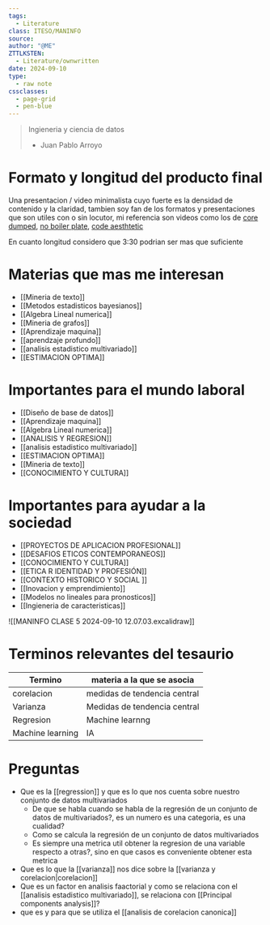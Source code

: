 ```yaml
---
tags:
  - Literature
class: ITESO/MANINFO
source: 
author: "@ME"
ZTTLKSTEN:
  - Literature/ownwritten
date: 2024-09-10
type:
  - raw note
cssclasses:
  - page-grid
  - pen-blue
---
```



>Ingieneria y ciencia de datos
>	
>- Juan Pablo Arroyo




# Formato y longitud del producto final


Una presentacion / video minimalista cuyo fuerte es la densidad de contenido y la claridad, tambien soy fan de los formatos y presentaciones que son utiles con o sin locutor, mi referencia son videos como los de [core dumped](https://www.youtube.com/watch?v=Ui6QyzcD3_E), [no boiler plate](https://www.youtube.com/watch?v=glpR1MD1UoM), [code aesthtetic](https://www.youtube.com/watch?v=rQlMtztiAoA)

En cuanto longitud considero que 3:30 podrian ser  mas que suficiente


# Materias que mas me interesan
- [[Mineria de texto]]
- [[Metodos estadisticos bayesianos]]
- [[Algebra Lineal numerica]]
- [[Mineria de grafos]]
- [[Aprendizaje maquina]]
- [[aprendzaje profundo]]
- [[analisis estadistico multivariado]]
- [[ESTIMACION OPTIMA]]
# Importantes para el mundo laboral 
- [[Diseño de base de datos]]
- [[Aprendizaje maquina]]
- [[Algebra Lineal numerica]]
- [[ANALISIS Y REGRESION]]
- [[analisis estadistico multivariado]]
- [[ESTIMACION OPTIMA]]
- [[Mineria de texto]]
- [[CONOCIMIENTO Y CULTURA]]
# Importantes para ayudar a la sociedad 
- [[PROYECTOS DE APLICACION PROFESIONAL]]
- [[DESAFIOS ETICOS CONTEMPORANEOS]]
- [[CONOCIMIENTO Y CULTURA]]
- [[ETICA R IDENTIDAD Y PROFESIÓN]]
- [[CONTEXTO HISTORICO Y SOCIAL ]]
- [[Inovacion y emprendimiento]]
- [[Modelos no lineales para pronosticos]]
- [[Ingieneria de caracteristicas]]

![[MANINFO CLASE 5 2024-09-10 12.07.03.excalidraw]]


# Terminos relevantes del tesaurio


| Termino          | materia a la que se asocia   |
| ---------------- | ---------------------------- |
| corelacion       | medidas de tendencia central |
| Varianza         | Medidas de tendencia central |
| Regresion        | Machine learnng              |
| Machine learning | IA                           |


# Preguntas 


- Que es la [[regression]] y que es lo que nos cuenta sobre nuestro conjunto de datos multivariados
	- De que se habla cuando se habla de la regresión de un conjunto de datos de multivariados?, es un numero es una categoria, es una cualidad?
	- Como se calcula la regresión de un conjunto de datos multivariados 
	- Es siempre una metrica util obtener la  regresion de una variable respecto a otras?, sino en que casos es conveniente obtener esta metrica 
- Que es lo que la [[varianza]] nos dice sobre la [[varianza y corelacion|corelacion]]
- Que es un factor en analisis faactorial y como se relaciona con el [[analisis estadistico multivariado]], se relaciona con [[Principal components analysis]]?
- que es y para que se utiliza el [[analisis de corelacion canonica]]